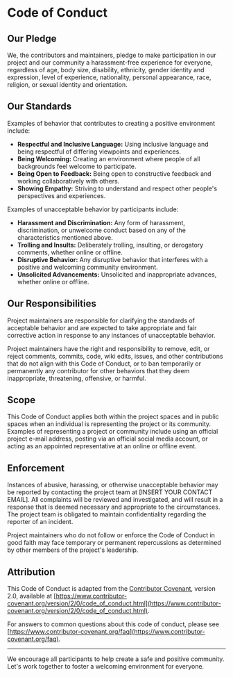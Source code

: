 # Code of Conduct

## Our Pledge

We, the contributors and maintainers, pledge to make participation in our project and our community a harassment-free experience for everyone, regardless of age, body size, disability, ethnicity, gender identity and expression, level of experience, nationality, personal appearance, race, religion, or sexual identity and orientation.

## Our Standards

Examples of behavior that contributes to creating a positive environment include:

- **Respectful and Inclusive Language:** Using inclusive language and being respectful of differing viewpoints and experiences.
- **Being Welcoming:** Creating an environment where people of all backgrounds feel welcome to participate.
- **Being Open to Feedback:** Being open to constructive feedback and working collaboratively with others.
- **Showing Empathy:** Striving to understand and respect other people's perspectives and experiences.

Examples of unacceptable behavior by participants include:

- **Harassment and Discrimination:** Any form of harassment, discrimination, or unwelcome conduct based on any of the characteristics mentioned above.
- **Trolling and Insults:** Deliberately trolling, insulting, or derogatory comments, whether online or offline.
- **Disruptive Behavior:** Any disruptive behavior that interferes with a positive and welcoming community environment.
- **Unsolicited Advancements:** Unsolicited and inappropriate advances, whether online or offline.

## Our Responsibilities

Project maintainers are responsible for clarifying the standards of acceptable behavior and are expected to take appropriate and fair corrective action in response to any instances of unacceptable behavior.

Project maintainers have the right and responsibility to remove, edit, or reject comments, commits, code, wiki edits, issues, and other contributions that do not align with this Code of Conduct, or to ban temporarily or permanently any contributor for other behaviors that they deem inappropriate, threatening, offensive, or harmful.

## Scope

This Code of Conduct applies both within the project spaces and in public spaces when an individual is representing the project or its community. Examples of representing a project or community include using an official project e-mail address, posting via an official social media account, or acting as an appointed representative at an online or offline event.

## Enforcement

Instances of abusive, harassing, or otherwise unacceptable behavior may be reported by contacting the project team at [INSERT YOUR CONTACT EMAIL]. All complaints will be reviewed and investigated, and will result in a response that is deemed necessary and appropriate to the circumstances. The project team is obligated to maintain confidentiality regarding the reporter of an incident.

Project maintainers who do not follow or enforce the Code of Conduct in good faith may face temporary or permanent repercussions as determined by other members of the project's leadership.

## Attribution

This Code of Conduct is adapted from the [Contributor Covenant](https://www.contributor-covenant.org), version 2.0, available at [https://www.contributor-covenant.org/version/2/0/code_of_conduct.html](https://www.contributor-covenant.org/version/2/0/code_of_conduct.html).

For answers to common questions about this code of conduct, please see [https://www.contributor-covenant.org/faq](https://www.contributor-covenant.org/faq).

---

We encourage all participants to help create a safe and positive community. Let's work together to foster a welcoming environment for everyone.
